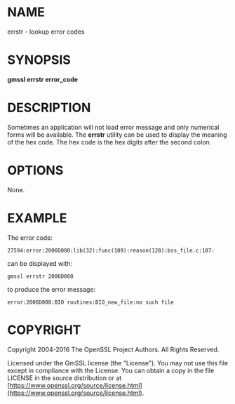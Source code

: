 # NAME

errstr - lookup error codes

# SYNOPSIS

**gmssl errstr error\_code**

# DESCRIPTION

Sometimes an application will not load error message and only
numerical forms will be available. The **errstr** utility can be used to
display the meaning of the hex code. The hex code is the hex digits after the
second colon.

# OPTIONS

None.

# EXAMPLE

The error code:

    27594:error:2006D080:lib(32):func(109):reason(128):bss_file.c:107:

can be displayed with:

    gmssl errstr 2006D080

to produce the error message:

    error:2006D080:BIO routines:BIO_new_file:no such file

# COPYRIGHT

Copyright 2004-2016 The OpenSSL Project Authors. All Rights Reserved.

Licensed under the GmSSL license (the "License").  You may not use
this file except in compliance with the License.  You can obtain a copy
in the file LICENSE in the source distribution or at
[https://www.openssl.org/source/license.html](https://www.openssl.org/source/license.html).
